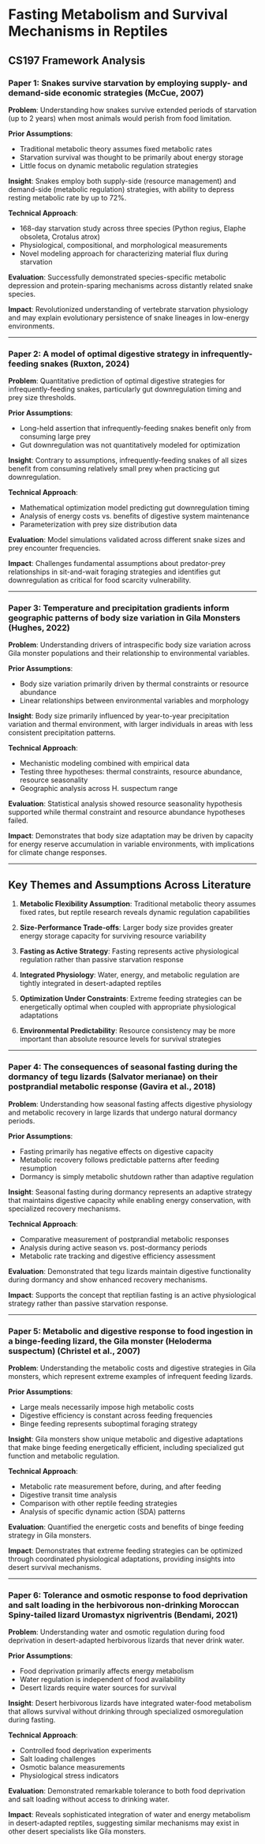 # Fasting Metabolism and Survival Mechanisms in Reptiles

## CS197 Framework Analysis

### Paper 1: Snakes survive starvation by employing supply- and demand-side economic strategies (McCue, 2007)

**Problem**: Understanding how snakes survive extended periods of starvation (up to 2 years) when most animals would perish from food limitation.

**Prior Assumptions**: 
- Traditional metabolic theory assumes fixed metabolic rates
- Starvation survival was thought to be primarily about energy storage
- Little focus on dynamic metabolic regulation strategies

**Insight**: Snakes employ both supply-side (resource management) and demand-side (metabolic regulation) strategies, with ability to depress resting metabolic rate by up to 72%.

**Technical Approach**: 
- 168-day starvation study across three species (Python regius, Elaphe obsoleta, Crotalus atrox)
- Physiological, compositional, and morphological measurements
- Novel modeling approach for characterizing material flux during starvation

**Evaluation**: Successfully demonstrated species-specific metabolic depression and protein-sparing mechanisms across distantly related snake species.

**Impact**: Revolutionized understanding of vertebrate starvation physiology and may explain evolutionary persistence of snake lineages in low-energy environments.

---

### Paper 2: A model of optimal digestive strategy in infrequently-feeding snakes (Ruxton, 2024)

**Problem**: Quantitative prediction of optimal digestive strategies for infrequently-feeding snakes, particularly gut downregulation timing and prey size thresholds.

**Prior Assumptions**:
- Long-held assertion that infrequently-feeding snakes benefit only from consuming large prey
- Gut downregulation was not quantitatively modeled for optimization

**Insight**: Contrary to assumptions, infrequently-feeding snakes of all sizes benefit from consuming relatively small prey when practicing gut downregulation.

**Technical Approach**: 
- Mathematical optimization model predicting gut downregulation timing
- Analysis of energy costs vs. benefits of digestive system maintenance
- Parameterization with prey size distribution data

**Evaluation**: Model simulations validated across different snake sizes and prey encounter frequencies.

**Impact**: Challenges fundamental assumptions about predator-prey relationships in sit-and-wait foraging strategies and identifies gut downregulation as critical for food scarcity vulnerability.

---

### Paper 3: Temperature and precipitation gradients inform geographic patterns of body size variation in Gila Monsters (Hughes, 2022)

**Problem**: Understanding drivers of intraspecific body size variation across Gila monster populations and their relationship to environmental variables.

**Prior Assumptions**:
- Body size variation primarily driven by thermal constraints or resource abundance
- Linear relationships between environmental variables and morphology

**Insight**: Body size primarily influenced by year-to-year precipitation variation and thermal environment, with larger individuals in areas with less consistent precipitation patterns.

**Technical Approach**: 
- Mechanistic modeling combined with empirical data
- Testing three hypotheses: thermal constraints, resource abundance, resource seasonality
- Geographic analysis across H. suspectum range

**Evaluation**: Statistical analysis showed resource seasonality hypothesis supported while thermal constraint and resource abundance hypotheses failed.

**Impact**: Demonstrates that body size adaptation may be driven by capacity for energy reserve accumulation in variable environments, with implications for climate change responses.

---

## Key Themes and Assumptions Across Literature

1. **Metabolic Flexibility Assumption**: Traditional metabolic theory assumes fixed rates, but reptile research reveals dynamic regulation capabilities

2. **Size-Performance Trade-offs**: Larger body size provides greater energy storage capacity for surviving resource variability

4. **Fasting as Active Strategy**: Fasting represents active physiological regulation rather than passive starvation response

5. **Integrated Physiology**: Water, energy, and metabolic regulation are tightly integrated in desert-adapted reptiles

6. **Optimization Under Constraints**: Extreme feeding strategies can be energetically optimal when coupled with appropriate physiological adaptations

3. **Environmental Predictability**: Resource consistency may be more important than absolute resource levels for survival strategies

---

### Paper 4: The consequences of seasonal fasting during the dormancy of tegu lizards (Salvator merianae) on their postprandial metabolic response (Gavira et al., 2018)

**Problem**: Understanding how seasonal fasting affects digestive physiology and metabolic recovery in large lizards that undergo natural dormancy periods.

**Prior Assumptions**:
- Fasting primarily has negative effects on digestive capacity
- Metabolic recovery follows predictable patterns after feeding resumption
- Dormancy is simply metabolic shutdown rather than adaptive regulation

**Insight**: Seasonal fasting during dormancy represents an adaptive strategy that maintains digestive capacity while enabling energy conservation, with specialized recovery mechanisms.

**Technical Approach**:
- Comparative measurement of postprandial metabolic responses
- Analysis during active season vs. post-dormancy periods
- Metabolic rate tracking and digestive efficiency assessment

**Evaluation**: Demonstrated that tegu lizards maintain digestive functionality during dormancy and show enhanced recovery mechanisms.

**Impact**: Supports the concept that reptilian fasting is an active physiological strategy rather than passive starvation response.

---

### Paper 5: Metabolic and digestive response to food ingestion in a binge-feeding lizard, the Gila monster (Heloderma suspectum) (Christel et al., 2007)

**Problem**: Understanding the metabolic costs and digestive strategies in Gila monsters, which represent extreme examples of infrequent feeding lizards.

**Prior Assumptions**:
- Large meals necessarily impose high metabolic costs
- Digestive efficiency is constant across feeding frequencies
- Binge feeding represents suboptimal foraging strategy

**Insight**: Gila monsters show unique metabolic and digestive adaptations that make binge feeding energetically efficient, including specialized gut function and metabolic regulation.

**Technical Approach**:
- Metabolic rate measurement before, during, and after feeding
- Digestive transit time analysis
- Comparison with other reptile feeding strategies
- Analysis of specific dynamic action (SDA) patterns

**Evaluation**: Quantified the energetic costs and benefits of binge feeding strategy in Gila monsters.

**Impact**: Demonstrates that extreme feeding strategies can be optimized through coordinated physiological adaptations, providing insights into desert survival mechanisms.

---

### Paper 6: Tolerance and osmotic response to food deprivation and salt loading in the herbivorous non-drinking Moroccan Spiny-tailed lizard Uromastyx nigriventris (Bendami, 2021)

**Problem**: Understanding water and osmotic regulation during food deprivation in desert-adapted herbivorous lizards that never drink water.

**Prior Assumptions**:
- Food deprivation primarily affects energy metabolism
- Water regulation is independent of food availability
- Desert lizards require water sources for survival

**Insight**: Desert herbivorous lizards have integrated water-food metabolism that allows survival without drinking through specialized osmoregulation during fasting.

**Technical Approach**:
- Controlled food deprivation experiments
- Salt loading challenges
- Osmotic balance measurements
- Physiological stress indicators

**Evaluation**: Demonstrated remarkable tolerance to both food deprivation and salt loading without access to drinking water.

**Impact**: Reveals sophisticated integration of water and energy metabolism in desert-adapted reptiles, suggesting similar mechanisms may exist in other desert specialists like Gila monsters.
